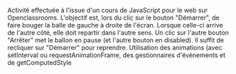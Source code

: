 Activité effectuée à l'issue d'un cours de JavaScript pour le web sur Openclassrooms.
L'objectif est, lors du clic sur le bouton "Démarrer", de faire bouger la balle de gauche à droite de l'écran. Lorsque celle-ci arrive de l'autre côté, elle doit repartir dans l'autre sens.
Un clic sur l'autre bouton "Arrêter" met le ballon en pause (et l'autre bouton en disabled). Il suffit de recliquer sur "Démarrer" pour reprendre.
Utilisation des animations (avec setInterval ou requestAnimationFrame, des gestionnaires d'évènements et de getComputedStyle
